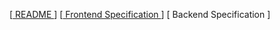 [[ README ](../README.md "Title")]
[[ Frontend Specification ](frontend.md "Frontend spec")]
[ Backend Specification ]